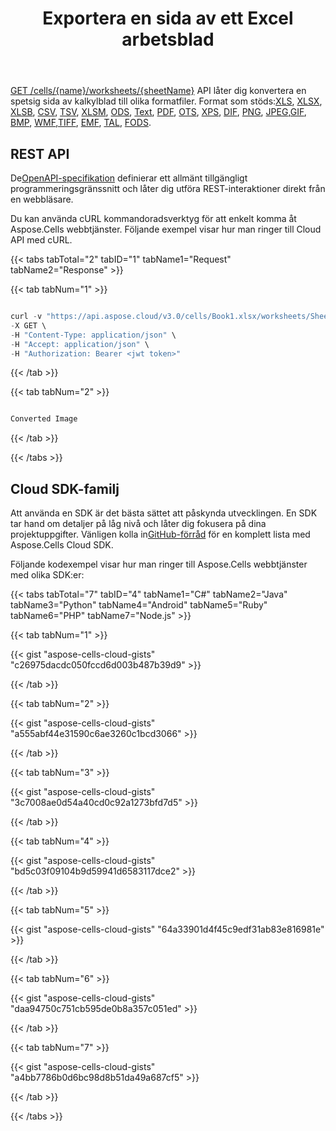 ﻿---
title: Exportera en sida av ett Excel arbetsblad
second_title: Aspose.Cells Cloud Documen
linktitle: Pag
type: docs
url: /sv/worksheets/page-to-different-formats/
aliases: [/get-worksheet-for-page-index/]
keywords: Get page to different format content from an Excel worksheet
description: Aspose.Cells Cloud REST API stöder att hämta innehåll från sidan till annat format från ett Excel-arbetsblad. SDK stöder olika utvecklingsspråk. De inkluderar Android, C#, Go, Java, NodeJS, Perl, PHP, Python, Ruby och swift
weight: 240
kwords: Excel, Office Cloud, REST API, Spreadsheet, PDF, CSV, Json, Markdwon, Exportera en sida i ett Excel kalkylblad
---
[GET /cells/{name}/worksheets/{sheetName}](https://apireference.aspose.cloud/cells/#/Worksheets/GetWorksheet) API låter dig konvertera en spetsig sida av kalkylblad till olika formatfiler. Format som stöds:[XLS](https://docs.fileformat.com/spreadsheet/xls/), [XLSX](https://docs.fileformat.com/spreadsheet/xlsx/), [XLSB](https://docs.fileformat.com/spreadsheet/xlsb/), [CSV](https://docs.fileformat.com/spreadsheet/csv/), [TSV](https://docs.fileformat.com/spreadsheet/tsv/), [XLSM](https://docs.fileformat.com/spreadsheet/xlsm/), [ODS](https://docs.fileformat.com/spreadsheet/ods/), [Text](https://docs.fileformat.com/word-processing/txt/), [PDF](https://docs.fileformat.com/pdf/), [OTS](https://docs.fileformat.com/spreadsheet/ots/), [XPS](https://docs.fileformat.com/page-description-language/xps/), [DIF](https://docs.fileformat.com/spreadsheet/dif/), [PNG](https://docs.fileformat.com/Image/png/), [JPEG](https://docs.fileformat.com/image/jpeg/),[GIF](https://docs.fileformat.com/image/gif/), [BMP](https://docs.fileformat.com/image/bmp/), [WMF](https://docs.fileformat.com/image/wmf/),[TIFF](https://docs.fileformat.com/image/tiff/), [EMF](https://docs.fileformat.com/image/emf/), [TAL](https://docs.fileformat.com/spreadsheet/numbers/), [FODS](https://docs.fileformat.com/spreadsheet/fods/).


## REST API

 De[OpenAPI-specifikation](https://apireference.aspose.cloud/cells/#/Worksheets/GetWorkshee) definierar ett allmänt tillgängligt programmeringsgränssnitt och låter dig utföra REST-interaktioner direkt från en webbläsare.
 
Du kan använda cURL kommandoradsverktyg för att enkelt komma åt Aspose.Cells webbtjänster. Följande exempel visar hur man ringer till Cloud API med cURL.

{{< tabs tabTotal="2" tabID="1" tabName1="Request" tabName2="Response" >}}

{{< tab tabNum="1" >}}

```java

curl -v "https://api.aspose.cloud/v3.0/cells/Book1.xlsx/worksheets/Sheet1?format=png&verticalResolution=100&horizontalResolution=90&pageIndex=1&folder=DotnetFiles" \
-X GET \
-H "Content-Type: application/json" \
-H "Accept: application/json" \
-H "Authorization: Bearer <jwt token>"

```

{{< /tab >}}

{{< tab tabNum="2" >}}

```java

Converted Image 

```

{{< /tab >}}

{{< /tabs >}}

## Cloud SDK-familj
 
 Att använda en SDK är det bästa sättet att påskynda utvecklingen. En SDK tar hand om detaljer på låg nivå och låter dig fokusera på dina projektuppgifter. Vänligen kolla in[GitHub-förråd](https://github.com/aspose-cells-cloud) för en komplett lista med Aspose.Cells Cloud SDK.
 
Följande kodexempel visar hur man ringer till Aspose.Cells webbtjänster med olika SDK:er:

{{< tabs tabTotal="7" tabID="4" tabName1="C#" tabName2="Java" tabName3="Python" tabName4="Android" tabName5="Ruby" tabName6="PHP" tabName7="Node.js" >}}

{{< tab tabNum="1" >}}

{{< gist "aspose-cells-cloud-gists" "c26975dacdc050fccd6d003b487b39d9" >}}

{{< /tab >}}

{{< tab tabNum="2" >}}

{{< gist "aspose-cells-cloud-gists" "a555abf44e31590c6ae3260c1bcd3066" >}}

{{< /tab >}}

{{< tab tabNum="3" >}}

{{< gist "aspose-cells-cloud-gists" "3c7008ae0d54a40cd0c92a1273bfd7d5" >}}

{{< /tab >}}

{{< tab tabNum="4" >}}

{{< gist "aspose-cells-cloud-gists" "bd5c03f09104b9d59941d6583117dce2" >}}

{{< /tab >}}

{{< tab tabNum="5" >}}

{{< gist "aspose-cells-cloud-gists" "64a33901d4f45c9edf31ab83e816981e" >}}

{{< /tab >}}

{{< tab tabNum="6" >}}

{{< gist "aspose-cells-cloud-gists" "daa94750c751cb595de0b8a357c051ed" >}}

{{< /tab >}}

{{< tab tabNum="7" >}}

{{< gist "aspose-cells-cloud-gists" "a4bb7786b0d6bc98d8b51da49a687cf5" >}}

{{< /tab >}}

{{< /tabs >}}
